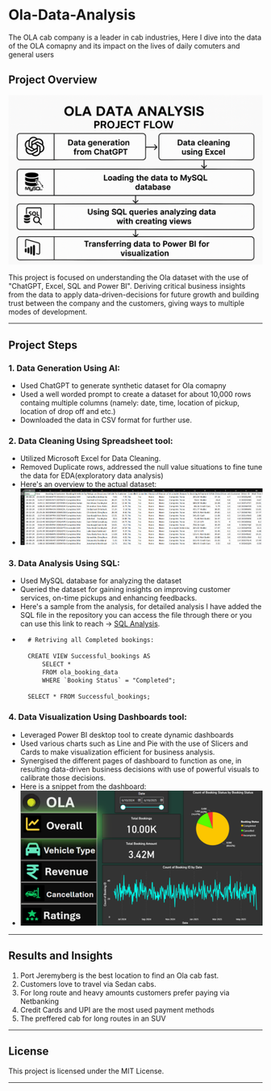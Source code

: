 # Ola-Data-Analysis

The OLA cab company is a leader in cab industries, Here I dive into the data of the OLA comapny and its impact on the lives of daily comuters and general users

## Project Overview

![project pipeline](https://github.com/kapoorva13009/Ola-Data-Analysis/blob/main/Ola%20Project%20Pipeline.png)

This project is focused on understanding the Ola dataset with the use of "ChatGPT, Excel, SQL and Power BI". Deriving critical business insights from the data to apply data-driven-decisions for future growth and building trust between the company and the customers, giving ways to multiple modes of development.

---

## Project Steps

### 1. Data Generation Using AI:
   - Used ChatGPT to generate synthetic dataset for Ola comapny
   - Used a well worded prompt to create a dataset for about 10,000 rows containg multiple columns (namely: date, time, location of pickup, location of drop off and etc.)
   - Downloaded the data in CSV format for further use.

### 2. Data Cleaning Using Spreadsheet tool:
   - Utilized Microsoft Excel for Data Cleaning.
   - Removed Duplicate rows, addressed the null value situations to fine tune the data for EDA(exploratory data analysis)
   - Here's an overview to the actual dataset:
   - ![csv overview](https://github.com/kapoorva13009/Ola-Data-Analysis/blob/main/overview.PNG)

### 3. Data Analysis Using SQL:
   - Used MySQL database for analyzing the dataset
   - Queried the dataset for gaining insights on improving customer services, on-time pickups and enhancing feedbacks.
   - Here's a sample from the analysis, for detailed analysis I have added the SQL file in the repository you can access the file through there or you can use this link to reach -> [SQL Analysis](https://github.com/kapoorva13009/Ola-Data-Analysis/blob/main/SqlAnalysis.sql).
   - 
           # Retriving all Completed bookings:
     
           CREATE VIEW Successful_bookings AS
               SELECT *
               FROM ola_booking_data
               WHERE `Booking Status` = "Completed";

           SELECT * FROM Successful_bookings;

### 4. Data Visualization Using Dashboards tool:
   - Leveraged Power BI desktop tool to create dynamic dashboards
   - Used various charts such as Line and Pie with the use of Slicers and Cards to make visualization efficient for business analysis.
   - Synergised the different pages of dashboard to function as one, in resulting data-driven business decisions with use of powerful visuals to calibrate those decisions.
   - Here is a snippet from the dashboard:
   - ![power bi view](https://github.com/kapoorva13009/Ola-Data-Analysis/blob/main/Overall%20Dashboard.PNG)

---

## Results and Insights
1. Port Jeremyberg is the best location to find an Ola cab fast.
2. Customers love to travel via Sedan cabs.
3. For long route and heavy amounts customers prefer paying via Netbanking
4. Credit Cards and UPI are the most used payment methods
5. The preffered cab for long routes in an SUV

---

## License

This project is licensed under the MIT License. 

---
